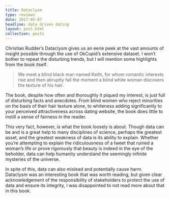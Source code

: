 ```yaml
---
title: Dataclysm
type: reviews
date: 2017-05-07
headline: data driven dating
layout: post.html
collection: posts
---
```


Christian Rudder’s Dataclysm gives us an eerie peek at the vast amounts of 
insight possible through the use of OkCupid’s extensive dataset. I won’t 
bother to repeat the disturbing trends, but I will mention some highlights 
from the book itself.

> We meet a blind black man named Keith, for whom romantic interests rise and
> then abruptly fall the moment a blind white woman discovers the texture of his
> hair.

The book, despite how often and thoroughly it piqued my interest, is just full
of disturbing facts and anecdotes. From blind women who reject minorities on the
basis of their hair texture alone, to whiteness adding significantly to your
perceived attractiveness across dating website, the book does little to instill
a sense of fairness in the reader.

This very fact, however, is what the book loosely is about. Though data can be and
is a great help to many disciplines of science, perhaps the greatest asset, and
the greatest weakness of data is its ability to explain. Whether you’re
attempting to explain the ridiculousness of a tweet that ruined a woman’s life
or prove rigorously that beauty is indeed in the eye of the beholder, data can
help humanity understand the seemingly infinite mysteries of the universe.

In spite of this, data can also mislead and potentially cause harm. Dataclysm was
an interesting book that was worth reading, but given clear acknowledgement of
the responsibility of stakeholders to protect the use of data and ensure its
integrity, I was disappointed to not read more about that in this book.
